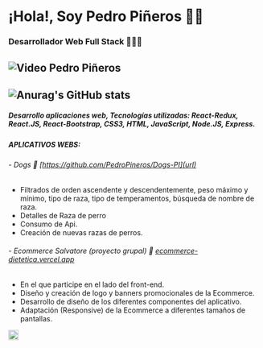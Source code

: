# ¡Hola!, Soy Pedro Piñeros 👋🏽
###  Desarrollador Web Full Stack 👨🏽‍💻
![Video Pedro Piñeros](https://user-images.githubusercontent.com/40897414/138632404-c63e5e01-8d10-4111-8390-b1ba9d0cf710.gif)
------------
![Anurag's GitHub stats](https://github-readme-stats.vercel.app/api?username=PedroPineros&show_icons=true&theme=tokyonight)
------------
##### Desarrollo aplicaciones web, Tecnologías utilizadas: React-Redux, React.JS, React-Bootstrap, CSS3, HTML, JavaScript, Node.JS, Express.
##### **APLICATIVOS WEBS:**
###### - Dogs 🐶 [https://github.com/PedroPineros/Dogs-PI](url)
- Filtrados de orden ascendente y descendentemente, peso máximo y mínimo, tipo de raza, tipo de temperamentos, búsqueda de nombre de raza.
- Detalles de Raza de perro
- Consumo de Api.
- Creación de nuevas razas de perros.

###### - Ecommerce Salvatore (proyecto grupal) 🛒 [ecommerce-dietetica.vercel.app](url)
- En el que participe en el lado del front-end.
- Diseño y creación de logo y banners promocionales de la Ecommerce.
- Desarrollo de diseño de los diferentes componentes del aplicativo. 
- Adaptación (Responsive) de la Ecommerce a diferentes tamaños de pantallas.

<code><img height="20" src="https://www.freepik.com/free-icon/linkedin_15539662.htm#page=1&query=linkedin&position=1&from_view=search"></code>

<!--[![Top Langs](https://github-readme-stats.vercel.app/api/top-langs/?username=PedroPineros&layout=compact)](https://github.com/anuraghazra/github-readme-stats)-->

